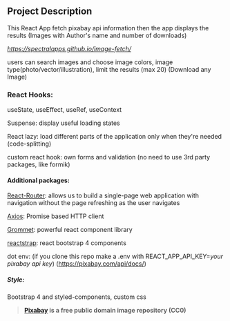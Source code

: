 ## Project Description

This React App fetch pixabay api information then the app displays the results (Images with Author's name and number of downloads)

*https://spectralapps.github.io/image-fetch/*


users can search images and choose image colors, image type(photo/vector/illustration), limit the results (max 20)
(Download any Image)


### React Hooks:

useState, useEffect, useRef, useContext

Suspense: display useful loading states

React lazy:  load different parts of the application only when they're needed (code-splitting)

custom react hook: own forms and validation (no need to use 3rd party packages, like formik) 

#### Additional packages:
[React-Router](https://reactrouter.com/): allows us to build a single-page web application with navigation without the page refreshing as the user navigates

[Axios](https://github.com/axios/axios): Promise based HTTP client

[Grommet](https://v2.grommet.io/): powerful react component library

[reactstrap](https://reactstrap.github.io/): react bootstrap 4 components

dot env: (if you clone this repo make a .env with REACT_APP_API_KEY=*your pixabay api key*)
(https://pixabay.com/api/docs/)


##### Style:
Bootstrap 4 and styled-components, custom css 


> **[Pixabay](https://pixabay.com/) is a free public domain image repository (CC0)**
